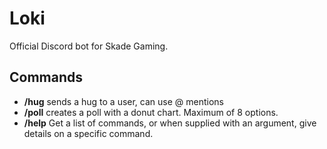 # Loki
Official Discord bot for Skade Gaming.
## Commands
- **/hug** sends a hug to a user, can use @ mentions
- **/poll** creates a poll with a donut chart. Maximum of 8 options.
- **/help** Get a list of commands, or when supplied with an argument, give details on a specific command.
